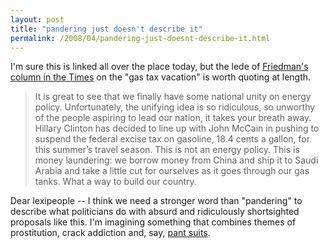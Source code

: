 ```yaml
---
layout: post
title: "pandering just doesn't describe it"
permalink: /2008/04/pandering-just-doesnt-describe-it.html
---
```


<p>I'm sure this is linked all over the place today, but the lede of <a href="http://www.nytimes.com/2008/04/30/opinion/30friedman.html?hp">Friedman's column in the Times</a> on the "gas tax vacation" is worth quoting at length.</p>

<blockquote>
  <p>It is great to see that we finally have some national unity on energy policy. Unfortunately, the unifying idea is so ridiculous, so unworthy of the people aspiring to lead our nation, it takes your breath away. Hillary Clinton has decided to line up with John McCain in pushing to suspend the federal excise tax on gasoline, 18.4 cents a gallon, for this summer’s travel season. This is not an energy policy. This is money laundering: we borrow money from China and ship it to Saudi Arabia and take a little cut for ourselves as it goes through our gas tanks. What a way to build our country.</p>
</blockquote>

<p>Dear lexipeople -- I think we need a stronger word than "pandering" to describe what politicians do with absurd and ridiculously shortsighted proposals like this.  I'm imagining something that combines themes of prostitution, crack addiction and, say, <a href="http://www.hillaryclinton.com/" rel="nofollow">pant suits</a>.</p>



